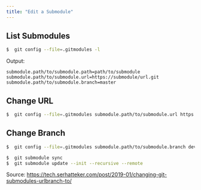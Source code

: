 ```yaml
---
title: "Edit a Submodule"
---
```

## List Submodules

```sh
$  git config --file=.gitmodules -l
```

Output:

```
submodule.path/to/submodule.path=path/to/submodule
submodule.path/to/submodule.url=https://submodule/url.git
submodule.path/to/submodule.branch=master
```

## Change URL

```sh
$  git config --file=.gitmodules submodule.path/to/submodule.url https://submodule/new/url.git
```

## Change Branch

```sh
$  git config --file=.gitmodules submodule.path/to/submodule.branch develop

$  git submodule sync
$  git submodule update --init --recursive --remote
```

Source: <https://tech.serhatteker.com/post/2019-01/changing-git-submodules-urlbranch-to/>
